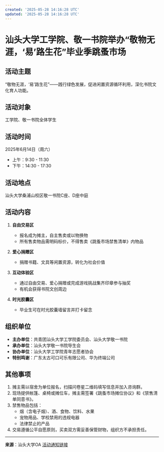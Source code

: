 ```yaml
---
created: '2025-05-28 14:16:28 UTC'
updated: '2025-05-28 14:16:28 UTC'
---
```


# 汕头大学工学院、敬一书院举办“敬物无涯，‘易’路生花”毕业季跳蚤市场

## 活动主题
“敬物无涯，‘易’路生花”——践行绿色发展，促进闲置资源循环利用，深化书院文化育人功能。

## 活动对象
工学院、敬一书院全体学生

## 活动时间
2025年6月14日（周六）
- 上午：9:30 - 11:30
- 下午：14:30 - 17:30

## 活动地点
汕头大学桑浦山校区敬一书院C座、D座中庭

## 活动内容
1. **自由交易区**
   - 报名成为摊主，自主售卖或以物换物
   - 所有售卖物品需明码标价，不得售卖《跳蚤市场禁售清单》内物品

2. **爱心捐赠区**
   - 捐赠书籍、文具等闲置资源，转化为社会价值

3. **互动体验区**
   - 通过自由交易、爱心捐赠或完成游戏挑战集齐印章参与抽奖
   - 有机会获得书院文创周边

4. **时光胶囊区**
   - 毕业生可在时光胶囊墙留言并打卡留念

## 组织单位
- **主办单位**：共青团汕头大学工学院委员会、汕头大学敬一书院
- **承办单位**：汕头大学敬一书院导生会
- **协办单位**：汕头大学工学院青年志愿者协会
- **特别鸣谢**：广东太古可口可乐有限公司、华为终端公司

## 其他事项
1. 摊主需以宿舍为单位报名，扫描问卷星二维码填写信息并加入咨询群。
2. 现场提供帐篷、桌椅或摊位车，摊主需签署《跳蚤市场摊位协议》和《禁售清单同意书》。
3. 禁售物品包括：
   - 烟（含电子烟）、酒、食物、饮料、水果
   - 宠物用品、学校禁用的违规电器
   - 法律禁止的产品
4. 交易遵循公平自愿原则，买卖双方需妥善保管财物，组织方不承担责任。

---

**来源**：汕头大学OA
[活动通知链接](http://wechat.stu.edu.cn/oa/OA_detail.html?TokenOa=ZapSmnhe+3MJwWzAFZwc9XBck5f1YpNV9FTEAyzjLG8=&DocID=41617&CurrentPageNo=1&PageContainsRecord=10)

